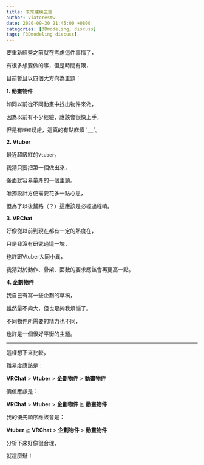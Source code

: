 ```yaml
---
title: 未來建模主題
author: Viatorestw
date: 2020-09-30 21:45:00 +0800
categories: [3Dmodeling, discuss]
tags: [3Dmodeling discuss]
---
```



要重新經營之前就在考慮這件事情了，

有很多想要做的事，但是時間有限，

目前暫且以四個大方向為主題：


**1. 動畫物件**

如同以前從不同動畫中找出物件來做，

因為以前有不少經驗，應該會很快上手，

但是有`版權`疑慮，這真的有點麻煩 ˊ＿ˋ。


**2. Vtuber**

最近超級紅的`Vtuber`，

我猜只要把第一個做出來，

後面就容易量產的一個主題。

唯獨設計方便需要花多一點心思，

但為了以後鋪路（？）這應該是必經過程唷。


**3. VRChat**

好像從以前到現在都有一定的熱度在，

只是我沒有研究過這一塊，

也許跟Vtuber大同小異，

我猜對於動作、骨架、面數的要求應該會再更高一點。


**4. 企劃物件**

我自己有寫一些企劃的草稿，

雖然量不夠大，但也足夠我煩惱了。

不同物件所需要的精力也不同，

也許是一個很好平衡的主題。


---

這樣想下來比較，

難易度應該是：

**VRChat** > **Vtuber** > **企劃物件** > **動畫物件**

價值應該是：

**VRChat** > **Vtuber** > **企劃物件** ≧ **動畫物件**

我的優先順序應該會是：

**Vtuber** ≧ **VRChat** > **企劃物件** > **動畫物件**


分析下來好像很合理，

就這麼辦！
